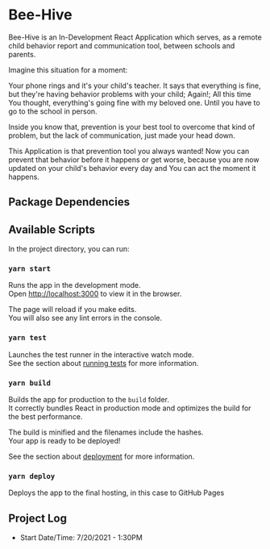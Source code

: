 # Bee-Hive

Bee-Hive is an In-Development React Application which serves, as a remote child behavior report and communication tool, between schools and parents.

Imagine this situation for a moment:  

Your phone rings and it's your child's teacher. It says that everything is fine, but they're having behavior problems with your child; Again!; All this time You thought, everything's going fine with my beloved one.  Until you have to go to the school in person. 

Inside you know that, prevention is your best tool to overcome that kind of problem, but the lack of communication, just made your head down.

This Application is that prevention tool you always wanted!  Now you can prevent that behavior before it happens or get worse, because you are now updated on your child's behavior every day and You can act the moment it happens.


## Package Dependencies


## Available Scripts

In the project directory, you can run:

### `yarn start`

Runs the app in the development mode.\
Open [http://localhost:3000](http://localhost:3000) to view it in the browser.

The page will reload if you make edits.\
You will also see any lint errors in the console.

### `yarn test`

Launches the test runner in the interactive watch mode.\
See the section about [running tests](https://facebook.github.io/create-react-app/docs/running-tests) for more information.

### `yarn build`

Builds the app for production to the `build` folder.\
It correctly bundles React in production mode and optimizes the build for the best performance.

The build is minified and the filenames include the hashes.\
Your app is ready to be deployed!

See the section about [deployment](https://facebook.github.io/create-react-app/docs/deployment) for more information.

### `yarn deploy`

Deploys the app to the final hosting, in this case to GitHub Pages



## Project Log
- Start Date/Time: 7/20/2021 - 1:30PM

